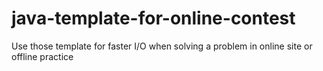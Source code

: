 # java-template-for-online-contest
Use those template for faster I/O when solving a problem in online site or offline practice
